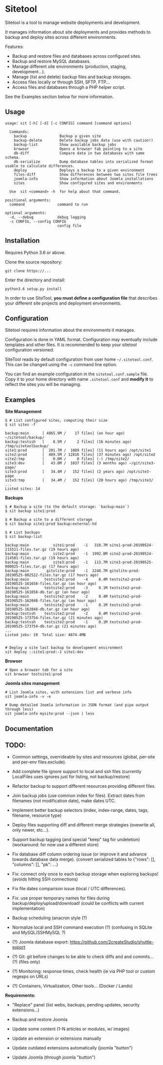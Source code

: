 # Sitetool

Sitetool is a tool to manage website deployments and development.

It manages information about site deployments and provides
methods to backup and deploy sites across different environments.

Features:

- Backup and restore files and databases across configured sites.
- Backup and restore MySQL databases.
- Manage different site environments (production, staging, development...).
- Manage (list and delete) backup files and backup storages.
- Access files locally or through SSH, SFTP, FTP...
- Access files and databases through a PHP helper script.

See the Examples section below for more information.


## Usage

    usage: sit [-h] [-d] [-c CONFIG] command [command options]

      Commands:
        backup               Backup a given site
        backup-delete        Delete backup jobs data (use with caution!)
        backup-list          Show available backup jobs
        browser              Opens a browser tab pointing to a site
        db-diff              Compare data in two databases with same schema.
        db-serialize         Dump database tables into serialized format usable to calculate differences.
        deploy               Deploys a backup to a given environment
        files-diff           Show differences between two sites file trees
        joomla-info          Show information about Joomla installations
        sites                Show configured sites and environments

      Use  sit <command> -h  for help about that command.

    positional arguments:
      command               command to run

    optional arguments:
      -d, --debug           debug logging
      -c CONFIG, --config CONFIG
                            config file


## Installation

Requires Python 3.6 or above.

Clone the source repository:

    git clone https://...

Enter the directory and install:

    python3.6 setup.py install


In order to use SiteTool, **you must define a configuration file** that
describes your different site projects and deployment environments.


## Configuration

Sitetool requires information about the environments it manages.

Configuration is done in YAML format. Configuration may eventually
include templates and other files. It is recommended to keep
your sitetool configuration versioned.

SiteTool reads by default configuration from user home `~/.sitetool.conf`.
This can be changed using the `-c` command line option.

You can find an example configuration in the `sitetool.conf.sample` file.
Copy it to your home directory with name `.sitetool.conf` and
**modify it** to reflect the sites you will be managing.


## Examples

**Site Management**

    $ # List configured sites, computing their size
    $ sit sites -f

    backup:main      [ 4865.9M /    17 files] (an hour ago) ~/sitetool/backup/
    backup:testssh   [    8.5M /     2 files] (16 minutes ago) /tmp/sitetoolbackup/
    site1:prod       [  201.7M /  1089 files] (11 hours ago) /opt/site1
    site2:prod       [  409.5M / 12816 files] (37 minutes ago) /opt/site2
    site2:tmp        [    0.0M /     0 files] (-) /tmp/site2/
    site3:dev        [   43.8M /  1037 files] (3 months ago) ~/git/site3-page/
    site3:prod       [   34.4M /   152 files] (2 years ago) /opt/site3-page
    site3:tmp        [   34.4M /   152 files] (20 hours ago) /tmp/site3/
    ...
    Listed sites: 14

**Backups**

    $ # Backup a site (to the default storage: `backup:main`)
    $ sit backup site1:prod

    $ # Backup a site to a different storage
    $ sit backup site1:prod backup:external-hd

    $ # List backups
    $ sit backup-list

    backup:main           site1:prod    -1   318.7M site1-prod-20190524-215511-files.tar.gz (19 hours ago)
    backup:main           site2:prod    -1  1992.8M site2-prod-20190524-214501-files.tar.gz (19 hours ago)
    backup:main           site3:prod    -1   113.7M site3-prod-20190525-000025-files.tar.gz (17 hours ago)
    backup:main        gitolite:prod    -1  2248.7M gitolite-prod-20190525-002522-files.tar.gz (17 hours ago)
    backup:main       testsite2:prod    -4     8.4M testsite2-prod-20190525-161658-files.tar.gz (an hour ago)
    backup:main       testsite2:prod    -3     0.1M testsite2-prod-20190525-161658-db.tar.gz (an hour ago)
    backup:main       testsite2:prod    -2     8.4M testsite2-prod-20190525-162048-files.tar.gz (an hour ago)
    backup:main       testsite2:prod    -1     0.1M testsite2-prod-20190525-162048-db.tar.gz (an hour ago)
    backup:testssh    testsite2:prod    -2     8.4M testsite2-prod-20190525-173754-files.tar.gz (21 minutes ago)
    backup:testssh    testsite2:prod    -1     0.1M testsite2-prod-20190525-173754-db.tar.gz (21 minutes ago)
    ...
    Listed jobs: 19  Total size: 4874.4MB


    # Deploy a site last backup to development environment
    sit deploy ::site1:prod:-1 site1:dev

**Browser**

    # Open a browser tab for a site
    sit browser testsite1:prod

**Joomla sites management**

    # List Joomla sites, with extensions list and verbose info
    sit joomla-info -v -e

    # Dump detailed Joomla information in JSON format (and pipe output through less)
    sit joomla-info mysite:prod --json | less


## Documentation


## TODO:

- Common settings, overrideable by sites and resources (global, per-site and per-env files.exclude).
- Add complete file ignore support to local and ssh files (currently LocalFiles uses ignores just for listing, not backup/restore)

- Refactor backup to support different resources providing different files.
- Join backup jobs (use common index for files). Extract dates from filenames (not modification date), make dates UTC.
- Implement better backup selectors (index, index-range, dates, tags, filename, resource type)

- Deploy files supporting diff and different merge strategies (ovewrite all, only newer, etc...).
- Support backup tagging (and special "keep" tag for undeletion) (workaround: for now use a different store)

- Fix database diff column ordering issue (or improve it and advance towards database data merge).
  (convert serialized tables to {"rows": [], "columns": [], "pk": ...}

- Fix: connect only once to each backup storage when exploring backups! (avoids hitting SSH connections)
- Fix file dates comparison issue (local / UTC differences).
- Fix: use proper temporary names for files during backup/deploy/upload/download! (could be conflicts with current implementation)

- Backup scheduling (anacron style (?)

- Normalize local and SSH command execution (?) (confusing in SQLite and MySQL/SSHMySQL ?)

- (?) Joomla database export: https://github.com/2createStudio/shuttle-export

- (?) Git: git before changes to be able to check diffs and and commits... (?) (files only)
- (?) Monitoring: response times, check health (ie via PHP tool or custom regexps on URLs)
- (?) Containers, Virtualization, Other tools... (Docker / Lando)

**Requirements:**

- "Replace" panel (list webs, backups, pending updates, security extensions...)
- Backup and restore Joomla

- Update some content (1-N articles or modules, w/ images)
- Update an extension or extensions manually
- Update outdated extensions automatically (joomla "button")
- Update Joomla (through joomla "button")

